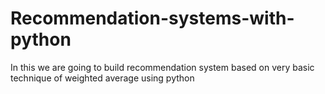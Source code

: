 # Recommendation-systems-with-python
In this we are going to build recommendation system based on very basic technique of weighted average using python
